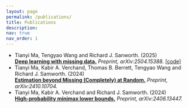 ```yaml
---
layout: page
permalink: /publications/
title: Publications
description: 
nav: true
nav_order: 1
---
```


* Tianyi Ma, Tengyao Wang and Richard J. Sanworth. (2025) <br>
  [**Deep learning with missing data.**](https://arxiv.org/abs/2504.15388) *Preprint, arXiv:2504.15388.* [[code]](https://github.com/tianyima2000/DNN_missing_data)
* Tianyi Ma, Kabir A. Verchand, Thomas B. Berrett, Tengyao Wang and Richard J. Samworth. (2024) <br>
  [**Estimation beyond Missing (Completely) at Random.**](https://arxiv.org/abs/2410.10704) *Preprint, arXiv:2410.10704.*
* Tianyi Ma, Kabir A. Verchand and Richard J. Samworth. (2024) <br>
  [**High-probability minimax lower bounds.**](https://arxiv.org/abs/2406.13447) *Preprint, arXiv:2406.13447.*
  

